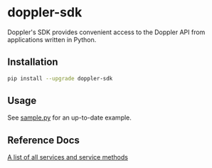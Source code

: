 # doppler-sdk

Doppler's SDK provides convenient access to the Doppler API from applications written in Python.

## Installation

```sh
pip install --upgrade doppler-sdk
```

## Usage

See [sample.py](examples/sample.py) for an up-to-date example.

## Reference Docs

[A list of all services and service methods](./src/dopplersdk/services/README.MD)
